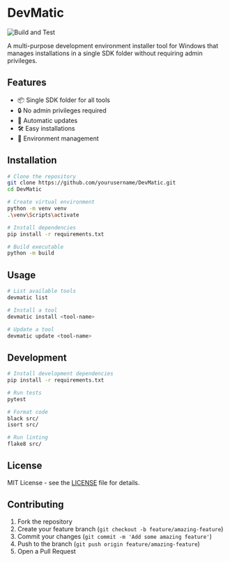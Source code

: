 # DevMatic
![Build and Test](https://github.com/yourusername/DevMatic/actions/workflows/build.yml/badge.svg)

A multi-purpose development environment installer tool for Windows that manages installations in a single SDK folder without requiring admin privileges.

## Features

- 📦 Single SDK folder for all tools
- 🔒 No admin privileges required
- 🔄 Automatic updates
- 🛠️ Easy installations
- 📝 Environment management

## Installation

```bash
# Clone the repository
git clone https://github.com/yourusername/DevMatic.git
cd DevMatic

# Create virtual environment
python -m venv venv
.\venv\Scripts\activate

# Install dependencies
pip install -r requirements.txt

# Build executable
python -m build
```

## Usage

```bash
# List available tools
devmatic list

# Install a tool
devmatic install <tool-name>

# Update a tool
devmatic update <tool-name>
```

## Development

```bash
# Install development dependencies
pip install -r requirements.txt

# Run tests
pytest

# Format code
black src/
isort src/

# Run linting
flake8 src/
```

## License

MIT License - see the [LICENSE](LICENSE) file for details.

## Contributing

1. Fork the repository
2. Create your feature branch (`git checkout -b feature/amazing-feature`)
3. Commit your changes (`git commit -m 'Add some amazing feature'`)
4. Push to the branch (`git push origin feature/amazing-feature`)
5. Open a Pull Request
